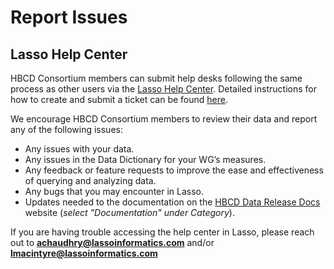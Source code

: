 # Report Issues

## Lasso Help Center

HBCD Consortium members can submit help desks following the same process as other users via the [Lasso Help Center](https://nbdc-datashare.lassoinformatics.com/help-center). Detailed instructions for how to create and submit a ticket can be found [here](https://nbdc.lassoinformatics.com/issue-tracker).

We encourage HBCD Consortium members to review their data and report any of the following issues:

- Any issues with your data.
- Any issues in the Data Dictionary for your WG’s measures.
- Any feedback or feature requests to improve the ease and effectiveness of querying and analyzing data. 
- Any bugs that you may encounter in Lasso.
- Updates needed to the documentation on the [HBCD Data Release Docs](https://hbcd-docs.readthedocs.io/) website (*select "Documentation" under Category*).

If you are having trouble accessing the help center in Lasso, please reach out to **achaudhry@lassoinformatics.com** and/or **lmacintyre@lassoinformatics.com**
